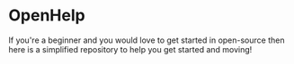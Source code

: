 # OpenHelp
If you're a beginner and you would love to get started in open-source then here is a simplified repository to help you get started and moving!
